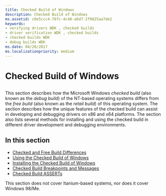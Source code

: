 ```yaml
---
title: Checked Build of Windows
description: Checked Build of Windows
ms.assetid: c0e5ccc4-78fc-4c48-a6d7-2f9825aa7de2
keywords:
- verifying drivers WDK , checked builds
- driver verification WDK , checked builds
- checked builds WDK
- debug builds WDK
ms.date: 04/20/2017
ms.localizationpriority: medium
---
```


# Checked Build of Windows


## <span id="ddk_using_the_checked_build_of_windows_tools"></span><span id="DDK_USING_THE_CHECKED_BUILD_OF_WINDOWS_TOOLS"></span>


This section describes how the Microsoft Windows *checked build* (also known as the *debug build*) of the NT-based operating systems differs from the *free build* (also known as the *retail build*) of this operating system. The section describes how the unique features of the checked build can assist in developing and debugging drivers on x86 and x64 platforms. The section also lists several methods for installing and using the checked build in different driver development and debugging environments.

## <span id="in_this_section"></span>In this section


-   [Checked and Free Build Differences](checked-and-free-build-differences.md)
-   [Using the Checked Build of Windows](using-the-checked-build.md)
-   [Installing the Checked Build of Windows](installing-the-checked-build.md)
-   [Checked Build Breakpoints and Messages](checked-build-breakpoints-and-messages.md)
-   [Checked Build ASSERTs](checked-build-asserts.md)

This section does not cover Itanium-based systems, nor does it cover Windows 98/Me.

 

 





